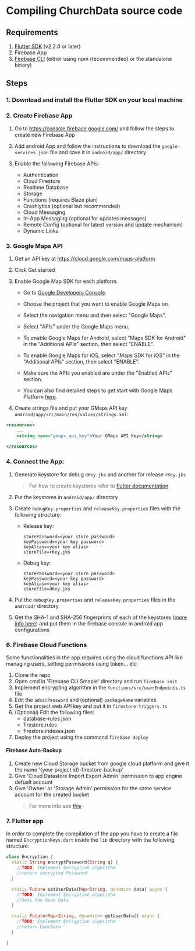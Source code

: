 # Compiling ChurchData source code

## Requirements

1. [Flutter SDK](https://flutter.dev/docs/get-started/install) (v2.2.0 or later)
2. Firebase App
3. [Firebase CLI](https://firebase.google.com/docs/cli) (either using npm (recommended) or the standalone binary)

## Steps

### 1. Download and install the Flutter SDK on your local machine

### 2. Create Firebase App

1. Go to https://console.firebase.google.com/ and follow the steps to create new Firebase App

2. Add android App and follow the instructions to download the `google-services.json` file and save it in `android/app/` directory

3. Enable the following Firebase APIs:
   - Authentication
   - Cloud Firestore
   - Realtime Database
   - Storage
   - Functions (requires Blaze plan)
   - Crashlytics (optional but recommended)
   - Cloud Messaging
   - In-App Messaging (optional for updates messages)
   - Remote Config (optional for latest version and update mechanism)
   - Dynamic Links

### 3. Google Maps API

1. Get an API key at https://cloud.google.com/maps-platform

2. Click Get started

3. Enable Google Map SDK for each platform.

   - Go to [Google Developers Console](https://console.cloud.google.com/).
   - Choose the project that you want to enable Google Maps on.
   - Select the navigation menu and then select "Google Maps".
   - Select "APIs" under the Google Maps menu.
   - To enable Google Maps for Android, select "Maps SDK for Android" in the "Additional APIs" section, then select "ENABLE".
   - To enable Google Maps for iOS, select "Maps SDK for iOS" in the "Additional APIs" section, then select "ENABLE".
   - Make sure the APIs you enabled are under the "Enabled APIs" section.

   - You can also find detailed steps to get start with Google Maps Platform [here](https://developers.google.com/maps/gmp-get-started).

4. Create strings file and put your GMaps API key `android/app/src/main/res/values/strings.xml`:

```xml
<resources>
    ...
    <string name="gmaps_api_key">Your GMaps API Key</string>
    ...
</resources>
```

### 4. Connect the App:

1. Generate keystore for debug `dKey.jks` and another for release `rKey.jks`

   > For how to create keystores refer to [flutter documentation](https://flutter.dev/docs/deployment/android#signing-the-app)

2. Put the keystores in `android/app/` directory

3. Create `debugKey.properties` and `releaseKey.properties` files with the following structure:

   - Release key:
     ```
     storePassword=<your store password>
     keyPassword=<your key password>
     keyAlias=<your key alias>
     storeFile=rKey.jks
     ```
   - Debug key:
     ```
     storePassword=<your store password>
     keyPassword=<your key password>
     keyAlias=<your key alias>
     storeFile=dKey.jks
     ```

4. Put the `debugKey.properties` and `releaseKey.properties` files in the `android/` directory
5. Get the SHA-1 and SHA-256 fingerprints of each of the keystores ([more info here](https://stackoverflow.com/questions/15727912/sha-1-fingerprint-of-keystore-certificate)) and put them in the firebase console in android app configurations

### 6. Firebase Cloud Functions

Some functionalities in the app requires using the cloud functions API like managing users, setting permissions using token... etc

1. Clone the repo
2. Open cmd in 'Firebase CLI Smaple' directory and run `firebase init`
3. Implement encrypting algorithm in the `functions/src/userEndpoints.ts` file
4. Edit the `adminPassword` and (optional) `packageName` variables
5. Get the project web API key and put it in `firestore-triggers.ts`
6. (Optional) Edit the following files:
   - database-rules.json
   - firestore.rules
   - firestore.indexes.json
7. Deploy the project using the command `firebase deploy`

#### Firebase Auto-Backup

1. Create new Cloud Storage bucket from google cloud platform and give it the name '{your project id}-firestore-backup'
2. Give 'Cloud Datastore Import Export Admin' permission to app engine defualt account
3. Give 'Owner' or 'Storage Admin' permission for the same service account for the created bucket
   > For more info see [this](https://firebase.google.com/docs/firestore/solutions/schedule-export#configure_access_permissions)

### 7. Flutter app

In order to complete the compilation of the app you have to create a file named `EncryptionKeys.dart` inside the `lib` directory with the following structure:

```dart
class Encryption {
  static String encryptPassword(String q) {
    //TODO: Implement Encryption algorithm
    //return encrypted Password
  }

  static Future setUserData(Map<String, dynamic> data) async {
    //TODO: Implement Encryption algorithm
    //Sets the User Data
  }

  static Future<Map<String, dynamic>> getUserData() async {
    //TODO: Implement Encryption algorithm
    //return UserData
  }

}

```
